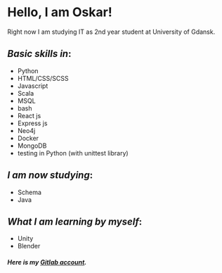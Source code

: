 
# Hello, I am Oskar!

Right now I am studying IT as 2nd year student at University of Gdansk. 

## _Basic skills in_:
- Python
- HTML/CSS/SCSS
- Javascript
- Scala
- MSQL
- bash
- React js
- Express js
- Neo4j
- Docker
- MongoDB
- testing in Python (with unittest library)

## _I am now studying_:
- Schema
- Java

## _What I am learning **by myself**_:
- Unity
- Blender

##### Here is my **[Gitlab account](https://gitlab.com/olewna)**.
<!---
olewna/olewna is a ✨ special ✨ repository because its `README.md` (this file) appears on your GitHub profile.
You can click the Preview link to take a look at your changes.
--->
